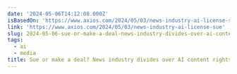 ```yaml
---
date: '2024-05-06T14:12:08.000Z'
isBasedOn: 'https://www.axios.com/2024/05/03/news-industry-ai-license-sue'
link: 'https://www.axios.com/2024/05/03/news-industry-ai-license-sue'
slug: 2024-05-06-sue-or-make-a-deal-news-industry-divides-over-ai-content-rights
tags:
  - ai
  - media
title: Sue or make a deal? News industry divides over AI content rights
---
```


